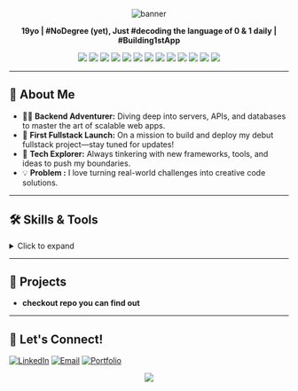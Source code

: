 <p align="center">
	<img src="https://capsule-render.vercel.app/api?type=waving&color=gradient&height=180&section=header&text=Hi!%20I'm%20Vedant%20Hande%20👋&fontSize=35&fontAlignY=40" alt="banner"/>
</p>

<p align="center">
	<b> 19yo | #NoDegree (yet), Just #decoding the language of 0 & 1 daily | #Building1stApp</b>
</p>

<p align="center">
	<img src="https://img.shields.io/badge/JavaScript-F7DF1E?style=for-the-badge&logo=javascript&logoColor=black"/>
	<img src="https://img.shields.io/badge/HTML5-E34F26?style=for-the-badge&logo=html5&logoColor=white"/>
	<img src="https://img.shields.io/badge/CSS3-1572B6?style=for-the-badge&logo=css3&logoColor=white"/>
	<img src="https://img.shields.io/badge/React-20232A?style=for-the-badge&logo=react&logoColor=61DAFB"/>
	<img src="https://img.shields.io/badge/Node.js-339933?style=for-the-badge&logo=nodedotjs&logoColor=white"/>
	<img src="https://img.shields.io/badge/Express.js-000000?style=for-the-badge&logo=express&logoColor=white"/>
	<img src="https://img.shields.io/badge/MongoDB-4EA94B?style=for-the-badge&logo=mongodb&logoColor=white"/>
	<img src="https://img.shields.io/badge/MySQL-4479A1?style=for-the-badge&logo=mysql&logoColor=white"/>
	<img src="https://img.shields.io/badge/Bootstrap-563D7C?style=for-the-badge&logo=bootstrap&logoColor=white"/>
	<img src="https://img.shields.io/badge/Tailwind_CSS-38B2AC?style=for-the-badge&logo=tailwind-css&logoColor=white"/>
	<img src="https://img.shields.io/badge/Git-F05032?style=for-the-badge&logo=git&logoColor=white"/>
	<img src="https://img.shields.io/badge/Docker-2496ED?style=for-the-badge&logo=docker&logoColor=white"/>
	<img src="https://img.shields.io/badge/VS%20Code-007ACC?style=for-the-badge&logo=visual-studio-code&logoColor=white"/>
</p>

---

## 🚀 About Me

<ul>
	<li>🧑‍💻 <b>Backend Adventurer:</b> Diving deep into servers, APIs, and databases to master the art of scalable web apps.</li>
	<li>🚀 <b>First Fullstack Launch:</b> On a mission to build and deploy my debut fullstack project—stay tuned for updates!</li>
	<li>🔬 <b>Tech Explorer:</b> Always tinkering with new frameworks, tools, and ideas to push my boundaries.</li>
	<li>💡 <b>Problem :</b> I love turning real-world challenges into creative code solutions.</li>
</ul>

---

## 🛠️ Skills & Tools

<details>
<summary>Click to expand</summary>

**Languages:**  
JavaScript, HTML, CSS

**Frameworks/Libraries:**  
React, Node.js, Express.js, MongoDB, Bootstrap, Tailwind CSS

**Databases:**  
MongoDB, MySQL

**Tools:**  
Git, VS Code, npm, WindSurf, Cursor

**Other:**  
REST APIs, Responsive Design, API

</details>

---

## 📂 Projects

- **checkout repo you can find out**

---

## 🤝 Let's Connect!

<p>
	<a href="https://www.linkedin.com/in/vedant-hande-" target="_blank"><img src="https://img.shields.io/badge/LinkedIn-blue?style=for-the-badge&logo=linkedin&logoColor=white" alt="LinkedIn"></a>
	<a href="mailto:vedanthande453@gmail.com" target="_blank"><img src="https://img.shields.io/badge/Email-D14836?style=for-the-badge&logo=gmail&logoColor=white" alt="Email"></a>
	<a href="https://vedantportfoliowebsite.vercel.app/" target="_blank"><img src="https://img.shields.io/badge/Portfolio-24292e?style=for-the-badge&logo=vercel&logoColor=white" alt="Portfolio"></a>
</p>

<p align="center">
	<img src="https://capsule-render.vercel.app/api?type=waving&color=gradient&height=120&section=footer"/>
</p>

